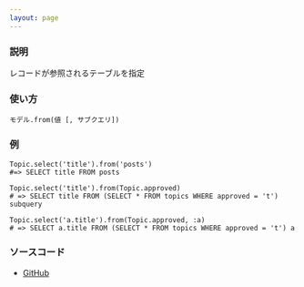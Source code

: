 ```yaml
---
layout: page
---
```

### 説明
レコードが参照されるテーブルを指定

### 使い方
    モデル.from(値 [, サブクエリ])

### 例
    Topic.select('title').from('posts')
    #=> SELECT title FROM posts

    Topic.select('title').from(Topic.approved)
    # => SELECT title FROM (SELECT * FROM topics WHERE approved = 't') subquery

    Topic.select('a.title').from(Topic.approved, :a)
    # => SELECT a.title FROM (SELECT * FROM topics WHERE approved = 't') a

### ソースコード
* [GitHub](https://github.com/rails/rails/blob/0399b71dab8b270b4e40b2aff99194a8b8f2596c/activerecord/lib/active_record/relation/query_methods.rb#L754)